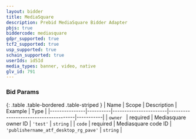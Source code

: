 ```yaml
---
layout: bidder
title: MediaSquare
description: Prebid MediaSquare Bidder Adapter
pbjs: true
biddercode: mediasquare
gdpr_supported: true
tcf2_supported: true
usp_supported: true
schain_supported: true
userIds: id5Id
media_types: banner, video, native
glv_id: 791
---
```



### Bid Params

{: .table .table-bordered .table-striped }
| Name          | Scope    | Description           | Example                              | Type      |
|---------------|----------|-----------------------|--------------------------------------|-----------|
| `owner `      | required | Mediasquare owner ID  | `'test'`                               | `string`  |
| `code`        | required | Mediasquare code ID   | `'publishername_atf_desktop_rg_pave'`  | `string`  |

